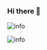 ### Hi there 👋

![info](https://github-readme-stats.vercel.app/api?username=skenoy&show_icons=true&count_private=true&hide=prs&theme=default_repocard)

![info](https://github-readme-stats-eight-theta.vercel.app/api/top-langs/?username=skenoy&layout=compact)

<!--
**skenoy/skenoy** is a ✨ _special_ ✨ repository because its `README.md` (this file) appears on your GitHub profile.

Here are some ideas to get you started:

- 🔭 I’m currently working on ...
- 🌱 I’m currently learning ...
- 👯 I’m looking to collaborate on ...
- 🤔 I’m looking for help with ...
- 💬 Ask me about ...
- 📫 How to reach me: ...
- 😄 Pronouns: ...
- ⚡ Fun fact: ...
-->

